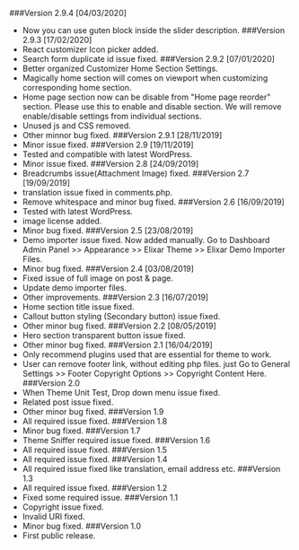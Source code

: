 ###Version 2.9.4 [04/03/2020]
* Now you can use guten block inside the slider description.
###Version 2.9.3 [17/02/2020]
* React customizer Icon picker added.
* Search form duplicate id issue fixed.
###Version 2.9.2 [07/01/2020]
* Better organized Customizer Home Section Settings.
* Magically home section will comes on viewport when customizing corresponding home section.
* Home page section now can be disable from "Home page reorder" section. Please use this to enable and disable section. We will remove enable/disable settings from individual sections.
* Unused js and CSS removed.
* Other minnor bug fixed.
###Version 2.9.1 [28/11/2019]
* Minor issue fixed.
###Version 2.9 [19/11/2019]
* Tested and compatible with latest WordPress.
* Minor issue fixed.
###Version 2.8 [24/09/2019]
* Breadcrumbs issue(Attachment Image) fixed.
###Version 2.7 [19/09/2019]
* translation issue fixed in comments.php.
* Remove whitespace and minor bug fixed.
###Version 2.6 [16/09/2019]
* Tested with latest WordPress.
* image license added.
* Minor bug fixed.
###Version 2.5 [23/08/2019]
* Demo importer issue fixed. Now added manually. Go to Dashboard Admin Panel >> Appearance >> Elixar Theme >> Elixar Demo Importer Files.
* Minor bug fixed.
###Version 2.4 [03/08/2019]
* Fixed issue of full image on post & page.
* Update demo importer files.
* Other improvements.
###Version 2.3 [16/07/2019]
* Home section title issue fixed.
* Callout button styling (Secondary button) issue fixed.
* Other minor bug fixed.
###Version 2.2 [08/05/2019]
* Hero section transparent button issue fixed.
* Other minor bug fixed.
###Version 2.1 [16/04/2019]
* Only recommend plugins used that are essential for theme to work.
* User can remove footer link, without editing php files. just Go to General Settings >> Footer Copyright Options >> Copyright Content Here.
###Version 2.0
* When Theme Unit Test, Drop down menu issue fixed.
* Related post issue fixed.
* Other minor bug fixed.
###Version 1.9
* All required issue fixed.
###Version 1.8
* Minor bug fixed.
###Version 1.7
* Theme Sniffer required issue fixed.
###Version 1.6
* All required issue fixed.
###Version 1.5
* All required issue fixed.
###Version 1.4
* All required issue fixed like translation, email address etc.
###Version 1.3
* All required issue fixed.
###Version 1.2
* Fixed some required issue.
###Version 1.1
* Copyright issue fixed.
* Invalid URI fixed.
* Minor bug fixed.
###Version 1.0
* First public release.
